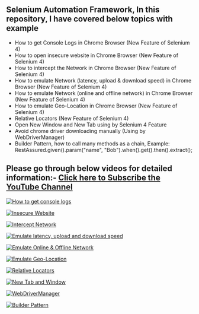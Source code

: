 ## Selenium Automation Framework, In this repository, I have covered below topics with example
- How to get Console Logs in Chrome Browser (New Feature of Selenium 4)
- How to open insecure website in Chrome Browser (New Feature of Selenium 4)
- How to intercept the Network in Chrome Browser (New Feature of Selenium 4)
- How to emulate Network (latency, upload & download speed) in Chrome Browser (New Feature of Selenium 4)
- How to emulate Network (online and offline network) in Chrome Browser (New Feature of Selenium 4)
- How to emulate Geo-Location in Chrome Browser (New Feature of Selenium 4)
- Relative Locators (New Feature of Selenium 4)
- Open New Window and New Tab using by Selenium 4 Feature
- Avoid chrome driver downloading manually (Using by WebDriverManager)
- Builder Pattern, how to call many methods as a chain, Example: RestAssured.given().param("name", "Bob").when().get().then().extract();

## Please go through below videos for detailed information:- [Click here to Subscribe the YouTube Channel](https://www.youtube.com/channel/UCLTE4_DaxM3w2pqjIrnkO8A?sub_confirmation=1)

[![How to get console logs](https://img.youtube.com/vi/TpAdcLz6H-w/0.jpg)](https://www.youtube.com/watch?v=TpAdcLz6H-w "Console Logs")

[![Insecure Website](https://img.youtube.com/vi/3AoHNjIVj3w/0.jpg)](https://www.youtube.com/watch?v=3AoHNjIVj3w "Insecure Website")

[![Intercept Network](https://img.youtube.com/vi/9g5w4sZp0pw/0.jpg)](https://www.youtube.com/watch?v=9g5w4sZp0pw "Intercept Network")

[![Emulate latency, upload and download speed](https://img.youtube.com/vi/J_G3ss9CvYk/0.jpg)](https://www.youtube.com/watch?v=J_G3ss9CvYk "Emulate latency, upload and download speed")

[![Emulate Online & Offline Network](https://img.youtube.com/vi/F7VjJ8Q-gUw/0.jpg)](https://www.youtube.com/watch?v=F7VjJ8Q-gUw "Emulate Online & Offline Network")

[![Emulate Geo-Location](https://img.youtube.com/vi/Xy1sQ_TX06E/0.jpg)](https://www.youtube.com/watch?v=Xy1sQ_TX06E "Emulate Geo-Location")

[![Relative Locators](https://img.youtube.com/vi/R7XOYM7ISRw/0.jpg)](https://www.youtube.com/watch?v=R7XOYM7ISRw "Relative Locators")

[![New Tab and Window](https://img.youtube.com/vi/lJqGvch61v4/0.jpg)](https://www.youtube.com/watch?v=lJqGvch61v4 "New Tab and Window -Selenioum 4")

[![WebDriverManager](https://img.youtube.com/vi/EMUaGP0JSJ4/0.jpg)](https://www.youtube.com/watch?v=EMUaGP0JSJ4 "WebDriverManager")

[![Builder Pattern](https://img.youtube.com/vi/w3V6vzTDjfA/0.jpg)](https://www.youtube.com/watch?v=w3V6vzTDjfA "Builder Pattern")
